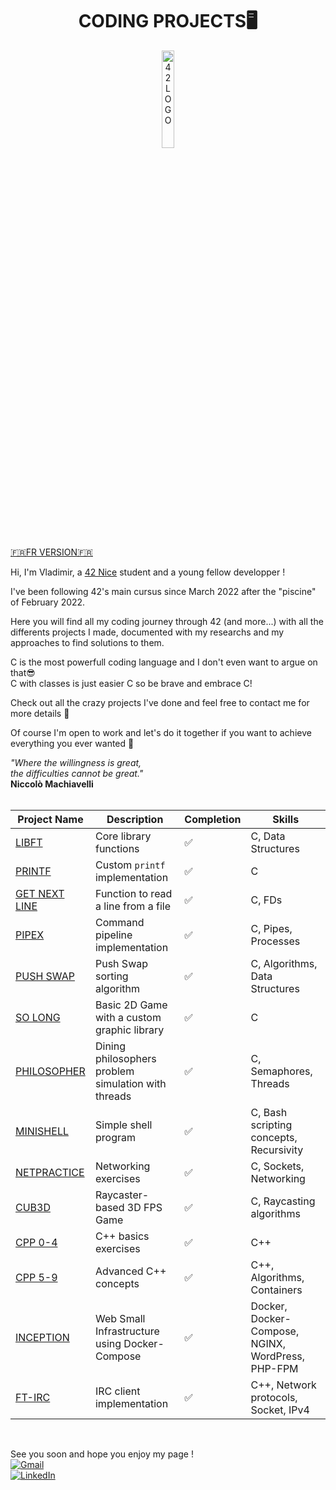 <p>
  <h1 align="center">CODING PROJECTS🖥️</h1>
</p>
<p align="center">
  <img width="20%" alt="42LOGO" src="https://github.com/Vlad-PLK/Vlad-PLK/assets/61476758/649f8084-3f1d-421c-97ef-708453bd9b5d">
</p>

[🇫🇷FR VERSION🇫🇷](https://github.com/Vlad-PLK/Vlad-PLK/blob/main/README.fr.md)

Hi, I'm Vladimir, a [42 Nice](https://42nice.fr) student and a young fellow developper !

I've been following 42's main cursus since March 2022 after the "piscine" of February 2022.

Here you will find all my coding journey through 42 (and more...) with all the differents projects I made, documented with my researchs and my approaches to find solutions to them.

C is the most powerfull coding language and I don't even want to argue on that😎</br>
C with classes is just easier C so be brave and embrace C!</br>

Check out all the crazy projects I've done and feel free to contact me for more details 🚀

Of course I'm open to work and let's do it together if you want to achieve everything you ever wanted 💪 </br>

  *"Where the willingness is great,</br>
  the difficulties cannot be great."*</br>
  **Niccolò Machiavelli**</br>
</br>

| Project Name | Description | Completion | Skills |
|---|---|---|---|
| [LIBFT](https://github.com/Vlad-PLK/LIBFT)  | Core library functions | ✅ | C, Data Structures |
| [PRINTF](https://github.com/Vlad-PLK/PRINTF)  | Custom `printf` implementation | ✅ | C |
| [GET NEXT LINE](https://github.com/Vlad-PLK/GET_NEXT_LINE)  | Function to read a line from a file | ✅ | C, FDs |
| [PIPEX](https://github.com/Vlad-PLK/PIPEX)  | Command pipeline implementation | ✅ | C, Pipes, Processes |
| [PUSH SWAP](https://github.com/Vlad-PLK/PUSH_SWAP)  | Push Swap sorting algorithm | ✅ | C, Algorithms, Data Structures |
| [SO LONG](https://github.com/Vlad-PLK/SO_LONG)  | Basic 2D Game with a custom graphic library | ✅ | C |
| [PHILOSOPHER](https://github.com/Vlad-PLK/PHILOSOPHER) | Dining philosophers problem simulation with threads | ✅ | C, Semaphores, Threads |
| [MINISHELL](https://github.com/Vlad-PLK/MINISHELL) | Simple shell program | ✅ | C, Bash scripting concepts, Recursivity |
| [NETPRACTICE](https://github.com/Vlad-PLK/NETPRACTICE) | Networking exercises | ✅ | C, Sockets, Networking |
| [CUB3D](https://github.com/Vlad-PLK/cub3d) | Raycaster-based 3D FPS Game | ✅ | C, Raycasting algorithms |
| [CPP 0-4](https://github.com/Vlad-PLK/CPP0-4) | C++ basics exercises | ✅ | C++ |
| [CPP 5-9](https://github.com/Vlad-PLK/INCEPTION)  | Advanced C++ concepts | ✅ | C++, Algorithms, Containers |
| [INCEPTION](https://github.com/Vlad-PLK/INCEPTION)  | Web Small Infrastructure using Docker-Compose | ✅ | Docker, Docker-Compose, NGINX, WordPress, PHP-FPM |
| [FT-IRC](https://github.com/Vlad-PLK/Internet-Relay-Chat) | IRC client implementation | ✅ | C++, Network protocols, Socket, IPv4 |
</br>

See you soon and hope you enjoy my page !</br>
[![Gmail](https://img.shields.io/badge/Email-e74c3c?style=for-the-badge&logo=gmail&logoColor=ffffff)](mailto:leonpolo365@gmail.com)  
[![LinkedIn](https://img.shields.io/badge/Linkedin-0e76a8?style=for-the-badge&logo=linkedin&logoColor=ffffff)](https://www.linkedin.com/in/vladimir-polojienko)


<!---
Vlad-PLK/Vlad-PLK is a ✨ special ✨ repository because its `README.md` (this file) appears on your GitHub profile.
You can click the Preview link to take a look at your changes.
--->

